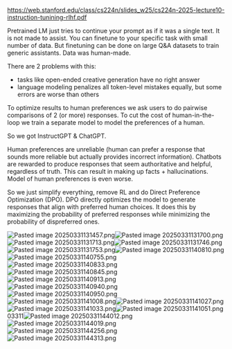 https://web.stanford.edu/class/cs224n/slides_w25/cs224n-2025-lecture10-instruction-tunining-rlhf.pdf

Pretrained LM just tries to continue your prompt as if it was a single text. It is not made to assist. You can finetune to your specific task with small number of data. But finetuning can be done on large Q&A datasets to train generic assistants. Data was human-made. 

There are 2 problems with this:
- tasks like open-ended creative generation have no right answer
- language modeling penalizes all token-level mistakes equally, but some errors are worse than others

To optimize results to human preferences we ask users to do pairwise comparisons of 2 (or more) responses. To cut the cost of human-in-the-loop we train a separate model to model the preferences of a human.

So we got InstructGPT & ChatGPT.

Human preferences are unreliable (human can prefer a response that sounds more reliable but actually provides incorrect information). Chatbots are rewarded to produce responses that seem authoritative and helpful, regardless of truth. This can result in making up facts + hallucinations.
Model of human preferences is even worse.

So we just simplify everything, remove RL and do Direct Preference Optimization (DPO).
DPO directly optimizes the model to generate responses that align with preferred human choices. It does this by maximizing the probability of preferred responses while minimizing the probability of dispreferred ones.

![Pasted image 20250331131457.png](attachments/fd6c874dcbe4afff5d3f1ab0c9b11593.png)![Pasted image 20250331131700.png](attachments/91fc93362553b415d650cbea18f73f80.png)![Pasted image 20250331131713.png](attachments/0b1a026cc930ce551d6c75cb7f36d6ee.png)![Pasted image 20250331131746.png](attachments/155fa303f1e27cca229e116a39c8bcca.png)![Pasted image 20250331131753.png](attachments/558f28ed2cc760f5394aceeacdf2d0fb.png)![Pasted image 20250331140810.png](attachments/3470df47bc2d067eabb3d1212e66dd77.png)![Pasted image 20250331140755.png](attachments/cc10df22a8d69ff9b0d6e8e8619012c4.png)![Pasted image 20250331140833.png](attachments/e019117bea74f8de7c162ad27e0b6ec6.png)![Pasted image 20250331140845.png](attachments/524cfdff794ca035557991225aabd2b5.png)![Pasted image 20250331140913.png](attachments/16a0f58dfd31a7a194171cef025398d3.png)![Pasted image 20250331140940.png](attachments/f06c1323999cacd48c0cd3d6fcc846ef.png)![Pasted image 20250331140950.png](attachments/e16e1db061d062ff25c3478ff5f3f95e.png)![Pasted image 20250331141008.png](attachments/83a68909dc0c59c33f446a4f4d4bac9e.png)![Pasted image 20250331141027.png](attachments/9e459063f504b60a16d9e7a600e54e5e.png)![Pasted image 20250331141033.png](attachments/2345637e830a0d20cd1fae7d9dd708b9.png)![Pasted image 20250331141051.png](attachments/acf6876c0341cc157e59f7e78b7902f6.png)03311![Pasted image 20250331144012.png](attachments/8f41186c1c0fbade59fdd80cf66200b0.png)![Pasted image 20250331144019.png](attachments/334bbde292a8768fe81d70e7a574f105.png)![Pasted image 20250331144256.png](attachments/a9916e99489e96ae3d1bfb9dd130e630.png)![Pasted image 20250331144313.png](attachments/eba88cde63b8fef1cef24bcb86cd3fcd.png)
